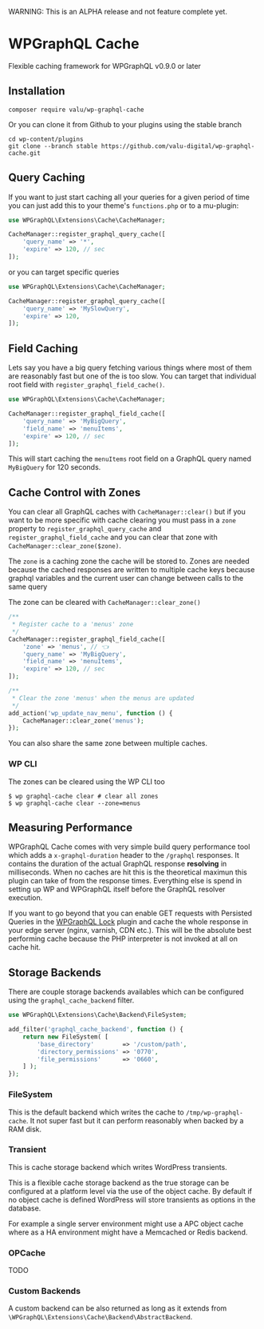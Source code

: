 WARNING: This is an ALPHA release and not feature complete yet.

# WPGraphQL Cache

Flexible caching framework for WPGraphQL v0.9.0 or later

## Installation

    composer require valu/wp-graphql-cache

Or you can clone it from Github to your plugins using the stable branch

    cd wp-content/plugins
    git clone --branch stable https://github.com/valu-digital/wp-graphql-cache.git

## Query Caching

If you want to just start caching all your queries for a given period of time
you can just add this to your theme's `functions.php` or to a mu-plugin:

```php
use WPGraphQL\Extensions\Cache\CacheManager;

CacheManager::register_graphql_query_cache([
    'query_name' => '*',
    'expire' => 120, // sec
]);
```

or you can target specific queries

```php
use WPGraphQL\Extensions\Cache\CacheManager;

CacheManager::register_graphql_query_cache([
    'query_name' => 'MySlowQuery',
    'expire' => 120,
]);
```

## Field Caching

Lets say you have a big query fetching various things where most of them are
reasonably fast but one of the is too slow. You can target that individual
root field with `register_graphql_field_cache()`.

```php
use WPGraphQL\Extensions\Cache\CacheManager;

CacheManager::register_graphql_field_cache([
    'query_name' => 'MyBigQuery',
    'field_name' => 'menuItems',
    'expire' => 120, // sec
]);
```

This will start caching the `menuItems` root field on a GraphQL query named
`MyBigQuery` for 120 seconds.

## Cache Control with Zones

You can clear all GraphQL caches with `CacheManager::clear()` but if you want
to be more specific with cache clearing you must pass in a `zone` property to
`register_graphql_query_cache` and `register_graphql_field_cache` and you can
clear that zone with `CacheManager::clear_zone($zone)`.

The `zone` is a caching zone the cache will be stored to. Zones are needed
because the cached responses are written to multiple cache keys because graphql
variables and the current user can change between calls to the same query

The zone can be cleared with `CacheManager::clear_zone()`

```php
/**
 * Register cache to a 'menus' zone
 */
CacheManager::register_graphql_field_cache([
    'zone' => 'menus', // 👈
    'query_name' => 'MyBigQuery',
    'field_name' => 'menuItems',
    'expire' => 120, // sec
]);

/**
 * Clear the zone 'menus' when the menus are updated
 */
add_action('wp_update_nav_menu', function () {
    CacheManager::clear_zone('menus');
});
```

You can also share the same zone between multiple caches.

### WP CLI

The zones can be cleared using the WP CLI too

```
$ wp graphql-cache clear # clear all zones
$ wp graphql-cache clear --zone=menus
```

## Measuring Performance

WPGraphQL Cache comes with very simple build query performance tool which
adds a `x-graphql-duration` header to the `/graphql` responses. It contains
the duration of the actual GraphQL response **resolving** in milliseconds.
When no caches are hit this is the theoretical maximun this plugin can take
of from the response times. Everything else is spend in setting up WP and
WPGraphQL itself before the GraphQL resolver execution.

If you want to go beyond that you can enable GET requests with Persisted
Queries in the [WPGraphQL Lock][] plugin and cache the whole response in your
edge server (nginx, varnish, CDN etc.). This will be the absolute best
performing cache because the PHP interpreter is not invoked at all on cache
hit.

[wpgraphql lock]: https://github.com/valu-digital/wp-graphql-lock

## Storage Backends

There are couple storage backends availables which can be configured using
the `graphql_cache_backend` filter.

```php
use WPGraphQL\Extensions\Cache\Backend\FileSystem;

add_filter('graphql_cache_backend', function () {
    return new FileSystem( [
        'base_directory'        => '/custom/path',
        'directory_permissions' => '0770',
        'file_permissions'      => '0660',
    ] );
});
```

### FileSystem

This is the default backend which writes the cache to
`/tmp/wp-graphql-cache`. It not super fast but it can perform reasonably when
backed by a RAM disk.

### Transient

This is cache storage backend which writes WordPress transients.

This is a flexible cache storage backend as the true storage can be 
configured at a platform level via the use of the object cache. By default 
if no object cache is defined WordPress will store transients as options in
the database. 

For example a single server environment might use a APC object cache where as
a HA environment might have a Memcached or Redis backend.

### OPCache

TODO

### Custom Backends

A custom backend can be also returned as long as it extends from
`\WPGraphQL\Extensions\Cache\Backend\AbstractBackend`.
